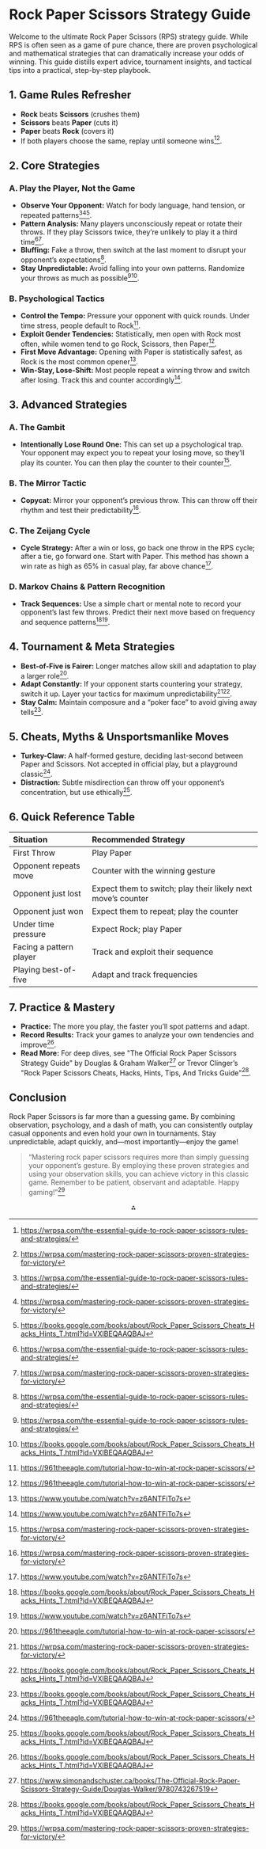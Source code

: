 # Rock Paper Scissors Strategy Guide

Welcome to the ultimate Rock Paper Scissors (RPS) strategy guide. While RPS is often seen as a game of pure chance, there are proven psychological and mathematical strategies that can dramatically increase your odds of winning. This guide distills expert advice, tournament insights, and tactical tips into a practical, step-by-step playbook.

## **1. Game Rules Refresher**

- **Rock** beats **Scissors** (crushes them)
- **Scissors** beats **Paper** (cuts it)
- **Paper** beats **Rock** (covers it)
- If both players choose the same, replay until someone wins[^1][^2].


## **2. Core Strategies**

### **A. Play the Player, Not the Game**

- **Observe Your Opponent:** Watch for body language, hand tension, or repeated patterns[^1][^2][^3].
- **Pattern Analysis:** Many players unconsciously repeat or rotate their throws. If they play Scissors twice, they’re unlikely to play it a third time[^1][^2].
- **Bluffing:** Fake a throw, then switch at the last moment to disrupt your opponent’s expectations[^1].
- **Stay Unpredictable:** Avoid falling into your own patterns. Randomize your throws as much as possible[^1][^3].


### **B. Psychological Tactics**

- **Control the Tempo:** Pressure your opponent with quick rounds. Under time stress, people default to Rock[^4].
- **Exploit Gender Tendencies:** Statistically, men open with Rock most often, while women tend to go Rock, Scissors, then Paper[^4].
- **First Move Advantage:** Opening with Paper is statistically safest, as Rock is the most common opener[^5].
- **Win-Stay, Lose-Shift:** Most people repeat a winning throw and switch after losing. Track this and counter accordingly[^5].


## **3. Advanced Strategies**

### **A. The Gambit**

- **Intentionally Lose Round One:** This can set up a psychological trap. Your opponent may expect you to repeat your losing move, so they’ll play its counter. You can then play the counter to their counter[^2].


### **B. The Mirror Tactic**

- **Copycat:** Mirror your opponent’s previous throw. This can throw off their rhythm and test their predictability[^2].


### **C. The Zeijang Cycle**

- **Cycle Strategy:** After a win or loss, go back one throw in the RPS cycle; after a tie, go forward one. Start with Paper. This method has shown a win rate as high as 65% in casual play, far above chance[^5].


### **D. Markov Chains \& Pattern Recognition**

- **Track Sequences:** Use a simple chart or mental note to record your opponent’s last few throws. Predict their next move based on frequency and sequence patterns[^3][^5].


## **4. Tournament \& Meta Strategies**

- **Best-of-Five is Fairer:** Longer matches allow skill and adaptation to play a larger role[^4].
- **Adapt Constantly:** If your opponent starts countering your strategy, switch it up. Layer your tactics for maximum unpredictability[^2][^3].
- **Stay Calm:** Maintain composure and a “poker face” to avoid giving away tells[^3].


## **5. Cheats, Myths \& Unsportsmanlike Moves**

- **Turkey-Claw:** A half-formed gesture, deciding last-second between Paper and Scissors. Not accepted in official play, but a playground classic[^4].
- **Distraction:** Subtle misdirection can throw off your opponent’s concentration, but use ethically[^3].


## **6. Quick Reference Table**

| Situation | Recommended Strategy |
| :-- | :-- |
| First Throw | Play Paper |
| Opponent repeats move | Counter with the winning gesture |
| Opponent just lost | Expect them to switch; play their likely next move’s counter |
| Opponent just won | Expect them to repeat; play the counter |
| Under time pressure | Expect Rock; play Paper |
| Facing a pattern player | Track and exploit their sequence |
| Playing best-of-five | Adapt and track frequencies |

## **7. Practice \& Mastery**

- **Practice:** The more you play, the faster you’ll spot patterns and adapt.
- **Record Results:** Track your games to analyze your own tendencies and improve[^3].
- **Read More:** For deep dives, see "The Official Rock Paper Scissors Strategy Guide" by Douglas \& Graham Walker[^6] or Trevor Clinger’s "Rock Paper Scissors Cheats, Hacks, Hints, Tips, And Tricks Guide"[^3].


## **Conclusion**

Rock Paper Scissors is far more than a guessing game. By combining observation, psychology, and a dash of math, you can consistently outplay casual opponents and even hold your own in tournaments. Stay unpredictable, adapt quickly, and—most importantly—enjoy the game!

> “Mastering rock paper scissors requires more than simply guessing your opponent’s gesture. By employing these proven strategies and using your observation skills, you can achieve victory in this classic game. Remember to be patient, observant and adaptable. Happy gaming!”[^2]

<div style="text-align: center">⁂</div>

[^1]: https://wrpsa.com/the-essential-guide-to-rock-paper-scissors-rules-and-strategies/

[^2]: https://wrpsa.com/mastering-rock-paper-scissors-proven-strategies-for-victory/

[^3]: https://books.google.com/books/about/Rock_Paper_Scissors_Cheats_Hacks_Hints_T.html?id=VXlBEQAAQBAJ

[^4]: https://961theeagle.com/tutorial-how-to-win-at-rock-paper-scissors/

[^5]: https://www.youtube.com/watch?v=z6ANTFiTo7s

[^6]: https://www.simonandschuster.ca/books/The-Official-Rock-Paper-Scissors-Strategy-Guide/Douglas-Walker/9780743267519

[^7]: https://www.reddit.com/r/offbeat/comments/cql68/rock_paper_scissors_strategy_guide/

[^8]: https://github.com/copilot-workshops/copilot-rock-paper-scissors

[^9]: https://dev.to/github/how-to-build-a-rock-paper-scissors-game-with-github-copilot-1flo

[^10]: https://pmc.ncbi.nlm.nih.gov/articles/PMC8062094/
